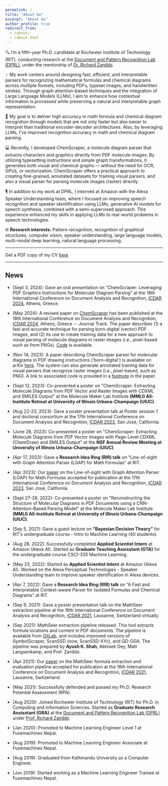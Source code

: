 ```yaml
---
permalink: /
title: "About me"
excerpt: "About me"
author_profile: true
redirect_from: 
  - /about/
  - /about.html
---
```


<!--
# Ayush Kumar Shah
 -->

<!--
Graduate Research Assisstant, <br>
[Rochester Institute of Technology](https://www.rit.edu), New York
 -->

 🔍 I’m a fifth-year Ph.D. candidate at Rochester Institute of Technology (RIT),
 conducting research at the
[Document and Pattern Recognition Lab (DPRL)](https://www.cs.rit.edu/~dprl/index.html),
under the mentorship of [Dr. Richard Zanibbi](https://www.cs.rit.edu/~rlaz/).

💡 My work centers around designing fast, efficient, and interpretable parsers
for recognizing mathematical formulas and chemical diagrams
across multiple formats, including PDFs, typeset images, and
handwritten strokes. Through graph attention-based techniques and the
integration of Large Language Models (LLMs), I aim to enhance how contextual
information is processed while preserving a natural and interpretable graph
representation.

🎯 My goal is to deliver high accuracy in math formula and chemical diagram
recognition through models
that are not only faster but also easier to interpret than traditional
encoder-decoder architectures. Also, by leveraging LLMs, I've improved recognition
accuracy in math and chemical diagram parsing.

💻 Recently, I developed ChemScraper, a molecule diagram parser that extracts
characters and graphics directly from PDF molecule images. By utilizing
typesetting instructions and simple graph transformations, it generates both
visual and chemical graphs — without the need for OCR, GPUs, or vectorization.
ChemScraper offers a practical approach to creating fine-grained, annotated
datasets for training visual parsers, and also a visual parser for parsing
molecule images (raster) directly.

🎙️ In addition to my work at DPRL, I interned at Amazon with the Alexa Speaker
Understanding team, where I focused on improving speech recognition and speaker
identification using LLMs, generative AI models for speech synthesis, combined
with a semi-supervised approach. This
experience enhanced my skills in applying LLMs to real-world problems in speech
technologies.

🌐 **Research interests:** Pattern recognition, recognition of graphical structures,
computer vision, speaker understanding, large language models, multi-modal deep
learning, natural language processing.

<!-- pattern recognition, computer vision, deep learning, -->
<!-- large language models, speech and natural language processing. -->
<!-- I'm on a mission to decode the intricacies of graphical structures, from mathematical formulas to chemical diagrams. -->

<!-- **Research Interests**: Pattern recognition, computer vision, detection and recognition of graphical structures, deep -->
<!-- learning, natural language processing -->

---

Get a PDF copy of my CV [here](/files/CV_AyushKumarShah_current.pdf)

---

## News

- (Sept 3, 2024): Gave an oral presentation on "ChemScraper: Leveraging PDF
    Graphics Instructions for Molecular Diagram Parsing" at
    the 18th International Conference on Document Analysis and Recognition,
    [ICDAR 2024](https://icdar2024.net/), Athens, Greece.

- (May 2024): A revised paper on
    [ChemScraper](https://shahayush.com/publication/) has been published at
    the 18th International Conference on Document Analysis and Recognition,
    [ICDAR 2024](https://icdar2024.net/), Athens, Greece -- Journal Track. The
    paper describes (1) a fast and accurate technique for parsing born-digital
    (vector) PDF images, and (2) its use to create training data for a new
    approach to visual parsing of molecule diagrams in raster images (i.e.,
    pixel-based such as from PNGs). [Code](https://gitlab.com/dprl/graphics-extraction/-/tree/icdar2024)
    is available.

- (Nov 14, 2023): A paper describing ChemScraper parser for molecular diagrams in
    PDF drawing instructions ('born-digital') is available on arXiv [here](https://arxiv.org/abs/2311.12161). 
    The system can also generate annotated training data for visual parsers that recognize raster images
    (i.e., pixel-based, such as PNG). A link to associated code is provided in 
    a [footnote](https://gitlab.com/dprl/graphics-extraction/-/tree/icdar2024) in the paper.

- (Sept 12, 2023): Co-presented a poster on "ChemScraper: Extracting Molecule Diagrams
    from PDF Vector and Raster Images with CDXML and SMILES Output" 
    at the Molecule Maker Lab Institute **(MMLI) All-Institute Retreat at
University of Illinois Urbana-Champaign (UIUC)**.

- (Aug 22-23, 2023): Gave a poster presentation talk 
    at Poster session 1 and doctoral consortium at
    the 17th International Conference on Document Analysis and Recognition,
    [ICDAR 2023](https://icdar2023.org/), San José, California.


- (June 28, 2023): Co-presented a poster on "ChemScraper: Extracting Molecule Diagrams
    from PDF Vector Images with Page-Level CDXML (ChemDraw) and SMILES Output" 
    at the **NSF Annual Review Meeting at University of Illinois Urbana-Champaign (UIUC)**.
 
- (Apr 17, 2023): Gave a **Research Idea Ring (RIR) talk** on “Line-of-sight with Graph Attention Parser 
    (LGAP) for Math Formulas” at RIT.

- (Apr 2023): Our [paper](https://shahayush.com/publication/2023-04-30-lgap) 
    on the Line-of-sight with Graph Attention Parser (LGAP) for Math Formulas
    accepted for publication at 
    the 17th International Conference on Document Analysis and Recognition,
    [ICDAR 2023](https://icdar2023.org/), San José, California.

- (Sept 27-28, 2022): Co-presented a poster on "Reconstructing the Structure of Molecular Diagrams in PDF Documents 
using a CNN-Attention-Based Parsing Model" at the Molecule Maker Lab Institute **(MMLI) All-Institute Retreat at
University of Illinois Urbana-Champaign (UIUC)**.

- (Sep 5, 2021): Gave a guest lecture on **“Bayesian Decision Theory”** for RIT’s undergraduate course - 
    Intro to Machine Learning (40 students).

- (Aug 28, 2022): Successfully completed **Applied Scientist Intern** at Amazon (Alexa AI). Started as
**Graduate Teaching Assisstant (GTA)** for the undergraduate course CSCI-335 Machine Learning.

- (May 23, 2022): Started as **Applied Scientist Intern** at Amazon (Alexa AI). 
   Worked on the Alexa Perceptual Technologies - Speaker Understanding team
   to improve speaker identification in Alexa devices.
 
- (Apr 7, 2022): Gave a **Research Idea Ring (RIR) talk** on “A Fast and Interpretable 
    Context-aware Parser for Isolated Formulas and Chemical Diagrams” at RIT.

- (Sep 9, 2021): Gave a poster presentation talk on the 
    MathSeer extraction pipeline at 
    the 16th International Conference on Document Analysis and Recognition,
    [ICDAR 2021](https://icdar2021.org/), 
    Lausanne, Switzerland virtually.
 
- (Sep 2021): MathSeer extraction pipeline released. This tool extracts formula
  locations and content in PDF documents. The pipeline is available from
  [GitLab](https://gitlab.com/dprl/MathSeer-extraction-pipeline), and includes 
  improved versions of SymbolScraper, ScanSSD (now,
  ScanSSD-XYc), and QD-GGA. The pipeline was prepared by **Ayush K. Shah**,
  Abhisek Dey, Matt Langsenkamp, and Prof. Zanibbi.

- (Apr 2021): Our [paper](https://shahayush.com/publication/2021-09-01-mathseer-pipeline) 
    on the MathSeer formula extraction and evaluation pipeline accepted for publication at
    the 16th International Conference on Document Analysis and Recognition, 
  [ICDAR 2021](https://icdar2021.org/), Lausanne, Switzerland.

- (May 2021): Successfully defended and passed my Ph.D. Research Potential Assessment (RPA).

- (Aug 2020): Joined Rochester Institute of Technology (RIT) for Ph.D. in Computing and Information Sciences.
    Started as **Graduate Research Assisstant (GRA)**  at the [Document and
    Pattern Recognition Lab (DPRL)](https://www.cs.rit.edu/~dprl/) under [Prof.
    Richard Zanibbi](https://www.cs.rit.edu/~rlaz/).

- (Jan 2020): Promoted to Machine Learning Engineer Level 1 at Fusemachines
    Nepal.

- (Aug 2019): Promoted to Machine Learning Engineer Associate at Fusemachines
    Nepal.

- (Aug 2019): Graduated from Kathmandu University as a Computer Engineer.

- (Jun 2019): Started working as a Machine Learning Engineer Trainee at
    Fusemachines Nepal.

<!-- ## Education -->

<!-- --- -->

<!-- ### PhD, Computing and Information Sciences -->

<!-- 2020-Present -->

<!-- Rochester Institute of Technology, <br> --> 
<!-- Rochester, New York -->

<!-- --- -->

<!-- ### BE, Computer Engineering -->

<!-- 2015-2019 -->

<!-- Kathmandu University, <br> --> 
<!-- Dhulikhel, Nepal -->

<!-- CGPA: 3.96 / 4.0 -->

<!-- **Coursework:** Machine Learning; Artificial Intelligence; Natural Language Processing; Data Structure and Algorithms; -->
<!-- Database Management Systems; Operating Systems; Advanced Calculus and Linear Algebra; C; C++; Computer Architecture; -->
<!-- Software Engineering; Digital Signal Processing; Embedded Systems -->

<!-- --- -->

<!-- ## Work Experience -->

<!-- --- -->
<!-- ### Applied Scientist Intern -->

<!-- May 23, 2022 - Aug 26, 2022 -->

<!-- Amazon - Alexa AI <br> -->
<!-- Sunnyvale, California -->
 
<!-- Reduced annotation costs and training time, with competitive speaker -->
<!-- identification results in voice assistants (e.g., Alexa) using semi-supervised -->
<!-- techniques (Alexa Speaker Understanding team). -->

<!-- ### Graduate Research Assisstant -->

<!-- Aug 18, 2020 - Present --> 

<!-- Rochester Institute of Technology, <br> --> 
<!-- Rochester, New York -->

<!-- One of the members of the [MathSeer Project,](https://www.cs.rit.edu/~dprl/mathseer/) which --> 
<!-- is a system to make finding mathematical information easier. --> 
<!-- I am conducting research under Prof. Richard Zanibbi to create innovative search -->
<!-- engines, interfaces, and algorithms for extracting and recognizing math. -->

<!-- --- -->

<!-- ### Machine Learning Engineer -->

<!-- June 17, 2019 - Aug 31, 2020 -->

<!-- Fusemachines Nepal, <br> --> 
<!-- Aarya Tower Bhawan, Hattisar, Nepal -->

<!-- - Worked on the ML pipeline: data cleaning and pre-processing, model building, tuning hyperparameters, model -->
<!-- training, and model evaluation in NLP and Computer Vision domain. -->

<!-- - Developed a product classifier using chemical attributes to optimize business decisions for products that go unsold -->
<!-- using boosting algorithms including Gradient Boosting, Random Forests, XGBoost, LightGBM. -->

<!-- - Built an intelligent character recognition system using CNN and RNN to predict handwritten texts (both English -->
<!-- and Nepali) in manually-filled form fields with an accuracy of 95%. --> 

<!-- - Analysed data provided by a subscription-based e-commerce client for building a recommendation system, which -->
<!-- led to an increase in revenue through cross-selling by 6% (large as we were serving 600k users). -->

<!-- - Designed, reviewed, and refined reading materials, quizzes, assignments, and projects for [Fusemachines AI Education Programs](https://fusemachines.com/ai-education/for-engineers/) - “Foundations in AI: Mathematics for AI” (linear algebra, calculus, probability and statistics, -->
<!-- etc.), “Micro Degree™ in Artificial Intelligence: Machine Learning, Computer Vision” (regresssion, image processing, feature detection, image classification, object recognition, etc.) -->

<!-- --- -->

<!-- ### Computer Science Instructor -->

<!-- Jan 2020 - June 2020 -->

<!-- Samriddhi College, <br> --> 
<!-- Kathmandu, Nepal -->

<!-- Designed and implemented daily lesson plans and coding sessions for the course [“Foundations in AI: Computer -->
<!-- Science and Mathematics”](https://fusemachines.com/ai-education/for-engineers/) to undergraduate BSc.CSIT students. --> 
<!-- The course topics include: Introduction to AI, -->
<!-- Fundamentals of CS, Python Programming, Data Structure, Database Management System. -->

<!-- --- -->

<!-- ## Technical Experience -->

<!-- --- -->

<!-- ### Projects -->

<!-- - [Nepali Plagiarism Detector (NLP)](https://github.com/ayushkumarshah/Nepali_Plagiarism_Detection)<br> -->
<!-- An application that detects plagiarised Devanagari text files using a self-built rule-based stemming algorithm and -->
<!-- Cosine similarity -->

<!-- - [Guitar chord recognizer](https://github.com/ayushkumarshah/Guitar-Chords-recognition)<br> -->
<!-- An application that predicts the chords when the Mel spectrograms of guitar sound are fed into a CNN. -->

<!-- - [AI Plays GTA 5: Simulating self-driving vehicles](https://github.com/ayushkumarshah/AI-Plays-GTA5)<br> -->
<!-- A bike-riding agent in a virtual environment (GTA5), built using CNN, used for simulating self-driving vehicles. -->
 
<!-- - [Sarangi: Nepali lyrics emotions extraction (NLP)](https://github.com/ayushkumarshah/sarangi)<br> -->
<!-- A framework that categorizes songs written in the Devanagari script into four emotions using Naive Bayes. -->

<!-- - [Autocar](https://github.com/ayushkumarshah/autocar/)<br> -->
<!--   A self-driving car that can detect lanes, stop sign, traffic light and avoid a collision, built using Canny edge -->
<!-- detection, Hough transform, Haar cascade classifier, and Arduino programming. -->
 
<!-- - [MathMate – advanced mathematical calculator](https://github.com/ayushkumarshah/MathMate)<br> -->
<!-- An android app that solves different types of mathematical equations, numerical computations, and calculus -->
<!-- problems showing involved steps. -->

<!-- --- -->

<!-- ## Additional Experiences and Certifications: -->

<!-- |S.No.|Name of Course/Conference|Offered by|Estimated period|Date of Completion|Certificate| -->
<!-- |---|---|---|---|---|---| -->
<!-- |1|Fusemachines Artificial Intelligence Scholarship Program|[Fusemachines](https://fusemachines.com/)|6 months|Nov 2018 - May 2019| -->
<!-- |2|AWS Innovate Online Conference - AI/ML Edition : Certificate of Attendance|[AWS](https://aws.amazon.com/)|5 hours|Feb 19, 2020|[View Certificate](https://drive.google.com/open?id=1tIMKDhCth63rFkicrPAUu0vQA3Zudx4C)| -->
<!-- |3|[Multivariable calculus](https://www.khanacademy.org/math/multivariable-calculus)|[Khan Academy](https://www.khanacademy.org/)|20 hrs|Feb 24, 2020| -->
<!-- |4|[Statistics and Probability](https://www.khanacademy.org/math/statistics-probability)|[Khan Academy](https://www.khanacademy.org/)|20 hrs|Feb 27, 2020| -->
<!-- |5|[Pandas Foundation](https://www.datacamp.com/courses/pandas-foundations)|[DataCamp](https://www.datacamp.com/)|4 hours|March 14, 2020|[View Certificate](https://www.datacamp.com/statement-of-accomplishment/course/cbfa5d9e55822bb0766ab866a4dde1c79e7509fa)| -->
<!-- |6|[Software Engineering for Data Scientists in Python](https://www.datacamp.com/courses/software-engineering-for-data-scientists-in-python)|[DataCamp](https://www.datacamp.com/)|4 hours|March 25, 2020|[View Certificate](https://www.datacamp.com/statement-of-accomplishment/course/57f6c72aa989430f77a1b66c081dc40ca7cb8d03)| -->
<!-- |7|[Deep Learning Nanodegree](https://www.udacity.com/course/deep-learning-nanodegree--nd101)|[Udacity](https://www.udacity.com/)|4 months|April 22, 2020|[View Certificate](https://confirm.udacity.com/M7HJGNR3)| -->
<!-- |8|[Natural Language Processing Nanodegree](https://www.udacity.com/course/natural-language-processing-nanodegree--nd892)|[Udacity](https://www.udacity.com/)|3 months|May 7, 2020|[View Certificate](https://confirm.udacity.com/SKL4AQE3)| -->
<!-- |9|[Effective Client Communication Training](https://classroom.google.com/u/0/c/OTk0NTYxMDQ3ODBa)|[Fusemachines](https://fusemachines.com)|1 month|May 18, 2020|[View Certificate](https://drive.google.com/file/d/1pwjxW8upDaO6_YRbv8Z0g26uLtZkipLu/view?usp=sharing)| -->
<!-- |10|[Full Stack Web Development with Flask](http://www.linkedin.com/learning/full-stack-web-development-with-flask)|[Linkedin Learning](https://www.linkedin.com/learning)|5 hours|June 12, 2020|[View Certificate](https://drive.google.com/file/d/1k-9cZ6Zp6wpVCeuantBlSHa4FNKUNWbF/view?usp=sharing)| -->
<!-- |11|[Python: Design Patterns](https://www.linkedin.com/learning/python-design-patterns/next-steps?autoplay=true)|[Linkedin Learning](https://www.linkedin.com/learning)|2 hours|June 14, 2020|[View Certificate](https://drive.google.com/file/d/13eVXfETo4OkJzkFmeen-RzH9cSSOZXQA/view?usp=sharing)| -->
<!-- |12|[Computer Vision Nanodegree](https://www.udacity.com/course/computer-vision-nanodegree--nd891)|[Udacity](https://www.udacity.com/)|3 months|June 29, 2020|[View Certificate](https://confirm.udacity.com/GGYLDZPA)| -->
<!-- |13|[3rd National Workshop on Machine Learning and Data Science (NWMLDS) - Certificate of Participation](https://www.mldsn.org/agenda)|[Machine Learning and Data Science Community Nepal (MLDSN)](https://www.mldsn.org/)|5 days|Aug 6, 2020|[View Certificate](https://drive.google.com/file/d/1TfzEt8_fQXX2f5EGNuETUslmfk1C5Sgj/view?usp=sharing)| -->
<!-- |14|[Faster Python Code](https://www.linkedin.com/learning/faster-python-code)|[Linkedin Learning](https://www.linkedin.com/learning)|2 hours|Sept 25, 2020|[View Certificate](https://drive.google.com/file/d/1irBSMbfj227TnGsWVk1xeRQSDRx67t8P/view?usp=sharing)| -->
<!-- |15|[Introduction to Bash Shell Scripting](https://www.coursera.org/learn/introduction-to-bash-shell-scripting)|[Coursera](https://www.coursera.org/)|1 hour|Nov 4, 2020|[View Certificate](https://www.coursera.org/account/accomplishments/certificate/5MDW2Q3ZV7D2)| -->
<!-- |16|[Automation Scripts Using Bash](https://www.coursera.org/projects/auto-scripts-bash)|[Coursera](https://www.coursera.org/)|1 hour|Nov 4, 2020|[View Certificate](https://www.coursera.org/account/accomplishments/certificate/59AMMXE6F9YR)| -->

<!-- --- -->

<!-- ## Technical Skills -->
 
<!-- --- -->

<!-- - **Programming Languages**: Python, R, Matlab, C, C++, JAVA -->
<!-- - **Python Packages**: Pytorch, Tensorflow, Scikit-Learn, OpenCV, Nltk, Pandas, Numpy, Matplotlib, Fastapi, BeautifulSoup, Regex, NetworkX, Jupyter -->
<!-- - **Database**: MySQL, MongoDB -->
<!-- - **Miscellaneous**: Git, Github, Bash, LATEX, Jira, Linux, Arduino, Raspberry-pi -->

<!-- --- -->

